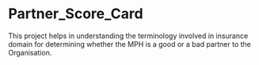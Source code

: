 # Partner_Score_Card
This project helps in understanding the terminology involved in insurance domain for determining whether the MPH is a good or a bad partner to the Organisation.
